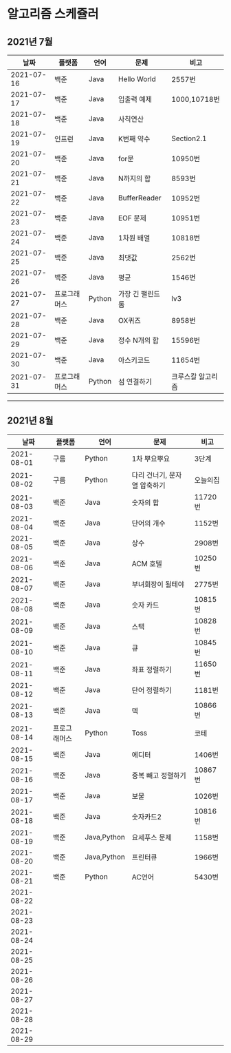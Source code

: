 # 알고리즘 스케쥴러

## 2021년 7월

| 날짜       | 플랫폼       | 언어   | 문제             | 비고              |
| ---------- | ------------ | ------ | ---------------- | ----------------- |
| 2021-07-16 | 백준         | Java   | Hello World      | 2557번            |
| 2021-07-17 | 백준         | Java   | 입출력 예제      | 1000,10718번      |
| 2021-07-18 | 백준         | Java   | 사칙연산         |                   |
| 2021-07-19 | 인프런       | Java   | K번째 약수       | Section2.1        |
| 2021-07-20 | 백준         | Java   | for문            | 10950번           |
| 2021-07-21 | 백준         | Java   | N까지의 합       | 8593번            |
| 2021-07-22 | 백준         | Java   | BufferReader     | 10952번           |
| 2021-07-23 | 백준         | Java   | EOF 문제         | 10951번           |
| 2021-07-24 | 백준         | Java   | 1차원 배열       | 10818번           |
| 2021-07-25 | 백준         | Java   | 최댓값           | 2562번            |
| 2021-07-26 | 백준         | Java   | 평균             | 1546번            |
| 2021-07-27 | 프로그래머스 | Python | 가장 긴 팰린드롬 | lv3               |
| 2021-07-28 | 백준         | Java   | OX퀴즈           | 8958번            |
| 2021-07-29 | 백준         | Java   | 정수 N개의 합    | 15596번           |
| 2021-07-30 | 백준         | Java   | 아스키코드       | 11654번           |
| 2021-07-31 | 프로그래머스 | Python | 섬 연결하기      | 크루스칼 알고리즘 |

----

## 2021년 8월

| 날짜       | 플랫폼       | 언어        | 문제                         | 비고     |
| ---------- | ------------ | ----------- | ---------------------------- | -------- |
| 2021-08-01 | 구름         | Python      | 1차 뿌요뿌요                 | 3단계    |
| 2021-08-02 | 구름         | Python      | 다리 건너기, 문자열 압축하기 | 오늘의집 |
| 2021-08-03 | 백준         | Java        | 숫자의 합                    | 11720번  |
| 2021-08-04 | 백준         | Java        | 단어의 개수                  | 1152번   |
| 2021-08-05 | 백준         | Java        | 상수                         | 2908번   |
| 2021-08-06 | 백준         | Java        | ACM 호텔                     | 10250번  |
| 2021-08-07 | 백준         | Java        | 부녀회장이 될테야            | 2775번   |
| 2021-08-08 | 백준         | Java        | 숫자 카드                    | 10815번  |
| 2021-08-09 | 백준         | Java        | 스택                         | 10828번  |
| 2021-08-10 | 백준         | Java        | 큐                           | 10845번  |
| 2021-08-11 | 백준         | Java        | 좌표 정렬하기                | 11650번  |
| 2021-08-12 | 백준         | Java        | 단어 정렬하기                | 1181번   |
| 2021-08-13 | 백준         | Java        | 덱                           | 10866번  |
| 2021-08-14 | 프로그래머스 | Python      | Toss                         | 코테     |
| 2021-08-15 | 백준         | Java        | 에디터                       | 1406번   |
| 2021-08-16 | 백준         | Java        | 중복 빼고 정렬하기           | 10867번  |
| 2021-08-17 | 백준         | Java        | 보물                         | 1026번   |
| 2021-08-18 | 백준         | Java        | 숫자카드2                    | 10816번  |
| 2021-08-19 | 백준         | Java,Python | 요세푸스 문제                | 1158번   |
| 2021-08-20 | 백준         | Java,Python | 프린터큐                     | 1966번   |
| 2021-08-21 | 백준         | Python      | AC언어                       | 5430번   |
| 2021-08-22 |              |             |                              |          |
| 2021-08-23 |              |             |                              |          |
| 2021-08-24 |              |             |                              |          |
| 2021-08-25 |              |             |                              |          |
| 2021-08-26 |              |             |                              |          |
| 2021-08-27 |              |             |                              |          |
| 2021-08-28 |              |             |                              |          |
| 2021-08-29 |              |             |                              |          |

